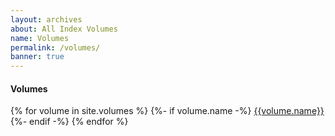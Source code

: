 ```yaml
---
layout: archives
about: All Index Volumes
name: Volumes
permalink: /volumes/
banner: true
---
```


<div class="row">
  <div class="col s12 m6">
    <h4 class="sticky-nav home-nav">Volumes</h4>
    <div class="collection">
      {% for volume in site.volumes %}
      {%- if volume.name -%}
        <a href="{{volume.url}}" class="waves-effect collection-item">{{volume.name}}</a>
      {%- endif -%}
      {% endfor %}
    </div>
  </div>
</div>
